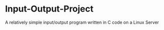 # Input-Output-Project
A relatively simple input/output program written in C code on a Linux Server
